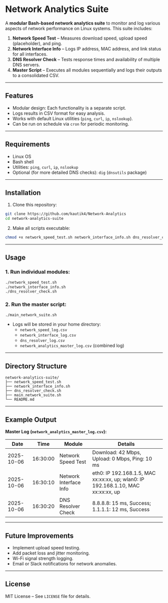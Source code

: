 # Network Analytics Suite

A **modular Bash-based network analytics suite** to monitor and log various aspects of network performance on Linux systems. This suite includes:

1. **Network Speed Test** – Measures download speed, upload speed (placeholder), and ping.  
2. **Network Interface Info** – Logs IP address, MAC address, and link status for all interfaces.  
3. **DNS Resolver Check** – Tests response times and availability of multiple DNS servers.  
4. **Master Script** – Executes all modules sequentially and logs their outputs to a consolidated CSV.

---

## Features

- Modular design: Each functionality is a separate script.  
- Logs results in CSV format for easy analysis.  
- Works with default Linux utilities (`ping`, `curl`, `ip`, `nslookup`).  
- Can be run on schedule via `cron` for periodic monitoring.  

---

## Requirements

- Linux OS  
- Bash shell  
- Utilities: `ping`, `curl`, `ip`, `nslookup`  
- Optional (for more detailed DNS checks): `dig` (`dnsutils` package)

---

## Installation

1. Clone this repository:

```bash
git clone https://github.com/kautik4/Network-Analytics
cd network-analytics-suite
```

2. Make all scripts executable:

```bash
chmod +x network_speed_test.sh network_interface_info.sh dns_resolver_check.sh main_network_suite.sh
```

---

## Usage

### 1. Run individual modules:

```bash
./network_speed_test.sh
./network_interface_info.sh
./dns_resolver_check.sh
```

### 2. Run the master script:

```bash
./main_network_suite.sh
```

- Logs will be stored in your home directory:  
  - `network_speed_log.csv`  
  - `network_interface_log.csv`  
  - `dns_resolver_log.csv`  
  - `network_analytics_master_log.csv` (combined log)

---

## Directory Structure

```
network-analytics-suite/
├── network_speed_test.sh
├── network_interface_info.sh
├── dns_resolver_check.sh
├── main_network_suite.sh
└── README.md
```

---

## Example Output

**Master Log (`network_analytics_master_log.csv`):**

| Date       | Time     | Module                 | Details                                    |
|------------|----------|----------------------|--------------------------------------------|
| 2025-10-06 | 16:30:00 | Network Speed Test    | Download: 42 Mbps, Upload: 0 Mbps, Ping: 10 ms |
| 2025-10-06 | 16:30:10 | Network Interface Info | eth0: IP 192.168.1.5, MAC xx:xx:xx, up; wlan0: IP 192.168.1.10, MAC xx:xx:xx, up |
| 2025-10-06 | 16:30:20 | DNS Resolver Check    | 8.8.8.8: 15 ms, Success; 1.1.1.1: 12 ms, Success |

---

## Future Improvements

- Implement upload speed testing.  
- Add packet loss and jitter monitoring.  
- Wi-Fi signal strength logging.  
- Email or Slack notifications for network anomalies.  

---

## License

MIT License – See `LICENSE` file for details.
